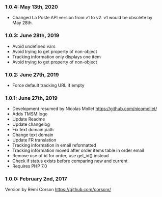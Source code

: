 ### 1.0.4: May 13th, 2020
* Changed La Poste API version from v1 to v2. v1 would be obsolete by May 28th. 

### 1.0.3: June 28th, 2019
* Avoid undefined vars
* Avoid trying to get property of non-object
* Tracking information only displays one item
* Avoid trying to get property of non-object

### 1.0.2: June 27th, 2019
* Force default tracking URL if empty

### 1.0.1: June 27th, 2019
* Development resumed by Nicolas Mollet https://github.com/nicomollet/
* Adds TMSM logo
* Update Readme
* Update changelog
* Fix text domain path
* Change text domain
* Update FR translation
* Tracking information in email reformatted
* Tracking information moved after order items table in order email
* Remove use of id for order, use get_id() instead
* Check if status exists before comparing new and current
* Requires PHP 7.0

### 1.0.0: February 2nd, 2017
Version by Rémi Corson https://github.com/corsonr/